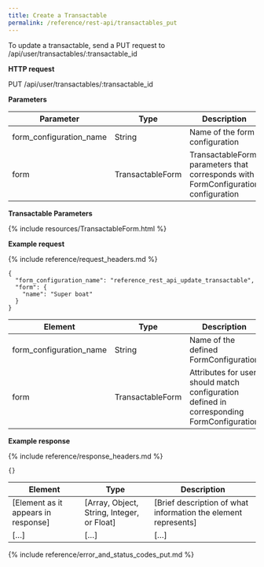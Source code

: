 ```yaml
---
title: Create a Transactable
permalink: /reference/rest-api/transactables_put
---
```

To update a transactable, send a PUT request to /api/user/transactables/:transactable_id

**HTTP request**

PUT /api/user/transactables/:transactable_id

**Parameters**

| Parameter | Type | Description | Required | Notes |
|---------------------|--------------------------------------------------------------------|-------------------------------------------------------------|------------------------|---------------------------------------------|
| form_configuration_name | String | Name of the form configuration | Required ||
| form | TransactableForm | TransactableForm parameters that corresponds with FormConfiguration configuration | Required | |

**Transactable Parameters**

{% include resources/TransactableForm.html %}

**Example request**

{% include reference/request_headers.md %}
```
{
  "form_configuration_name": "reference_rest_api_update_transactable",
  "form": {
    "name": "Super boat"
  }
}
```

| Element | Type | Description | Required? |
|------------------------------------|--------------------------------------------|----------------------------------------------------------------------------------------------------|------------------------|
| form_configuration_name | String | Name of the defined FormConfiguration | Required |
| form | TransactableForm | Attributes for user, should match configuration defined in corresponding FormConfiguration | Required |

**Example response**

{% include reference/response_headers.md %}
```
{}
```

| Element | Type | Description |
|-------------------------------------|--------------------------------------------|----------------------------------------------------------------|
| [Element as it appears in response] | [Array, Object, String, Integer, or Float] | [Brief description of what information the element represents] |
| […] | […] | […] |

{% include reference/error_and_status_codes_put.md %}
